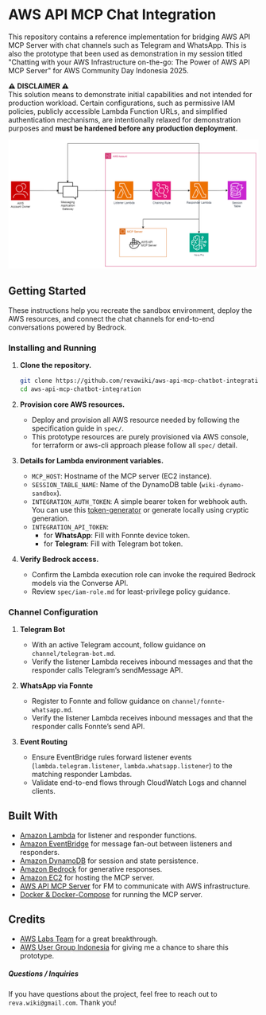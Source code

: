 # AWS API MCP Chat Integration

This repository contains a reference implementation for bridging AWS API MCP Server with chat channels such as Telegram and WhatsApp. This is also the prototype that been used as demonstration in my session titled "Chatting with your AWS Infrastructure on-the-go: The Power of AWS API MCP Server" for AWS Community Day Indonesia 2025.

**⚠️ DISCLAIMER ⚠️**<br>
This solution means to demonstrate initial capabilities and not intended for production workload. Certain configurations, such as permissive IAM policies, publicly accessible Lambda Function URLs, and simplified authentication mechanisms, are intentionally relaxed for demonstration purposes and **must be hardened before any production deployment**.

![Architecture Diagram](wiki-aws-api-mcp-chat-integration-diagram.png)

## Getting Started

These instructions help you recreate the sandbox environment, deploy the AWS resources, and connect the chat channels for end-to-end conversations powered by Bedrock.

### Installing and Running

1. **Clone the repository.**
   ```bash
   git clone https://github.com/revawiki/aws-api-mcp-chatbot-integration.git
   cd aws-api-mcp-chatbot-integration
   ```

2. **Provision core AWS resources.**
   - Deploy and provision all AWS resource needed by following the specification guide in `spec/`.
   - This prototype resources are purely provisioned via AWS console, for terraform or aws-cli approach please follow all `spec/` detail.

3. **Details for Lambda environment variables.**
   - `MCP_HOST`: Hostname of the MCP server (EC2 instance).
   - `SESSION_TABLE_NAME`: Name of the DynamoDB table (`wiki-dynamo-sandbox`).
   - `INTEGRATION_AUTH_TOKEN`: A simple bearer token for webhook auth. You can use this [token-generator](https://it-tools.tech/token-generator) or generate locally using cryptic generation.
   - `INTEGRATION_API_TOKEN`: 
     - for **WhatsApp**: Fill with Fonnte device token.
     - for **Telegram**: Fill with Telegram bot token.

4. **Verify Bedrock access.**
   - Confirm the Lambda execution role can invoke the required Bedrock models via the Converse API.
   - Review `spec/iam-role.md` for least-privilege policy guidance.

### Channel Configuration

1. **Telegram Bot**
   - With an active Telegram account, follow guidance on `channel/telegram-bot.md`.
   - Verify the listener Lambda receives inbound messages and that the responder calls Telegram’s sendMessage API.

2. **WhatsApp via Fonnte**
   - Register to Fonnte and follow guidance on `channel/fonnte-whatsapp.md`.
   - Verify the listener Lambda receives inbound messages and that the responder calls Fonnte’s send API.

3. **Event Routing**
   - Ensure EventBridge rules forward listener events (`lambda.telegram.listener`, `lambda.whatsapp.listener`) to the matching responder Lambdas.
   - Validate end-to-end flows through CloudWatch Logs and channel clients.

## Built With

* [Amazon Lambda](https://aws.amazon.com/lambda/) for listener and responder functions.
* [Amazon EventBridge](https://aws.amazon.com/eventbridge/) for message fan-out between listeners and responders.
* [Amazon DynamoDB](https://aws.amazon.com/dynamodb/) for session and state persistence.
* [Amazon Bedrock](https://aws.amazon.com/bedrock/) for generative responses.
* [Amazon EC2](https://aws.amazon.com/ec2/) for hosting the MCP server.
* [AWS API MCP Server](https://awslabs.github.io/mcp/servers/aws-api-mcp-server) for FM to communicate with AWS infrastructure.
* [Docker & Docker-Compose](https://www.docker.com) for running the MCP server.

## Credits

* [AWS Labs Team](https://github.com/awslabs/mcp) for a great breakthrough.
* [AWS User Group Indonesia](https://awscommunity.id/) for giving me a chance to share this prototype.

##### Questions / Inquiries
If you have questions about the project, feel free to reach out to `reva.wiki@gmail.com`. Thank you!
